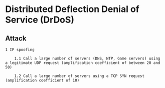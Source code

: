 # Distributed Deflection Denial of Service (DrDoS)

## Attack

    1 IP spoofing

        1.1 Call a large number of servers (DNS, NTP, Game servers) using a legitimate UDP request (amplification coefficient of between 20 and 50)

        1.2 Call a large number of servers using a TCP SYN request (amplification coefficient of 10)
